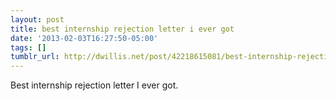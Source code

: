 ```yaml
---
layout: post
title: best internship rejection letter i ever got
date: '2013-02-03T16:27:50-05:00'
tags: []
tumblr_url: http://dwillis.net/post/42218615081/best-internship-rejection-letter-i-ever-got
---
```

Best internship rejection letter I ever got.
